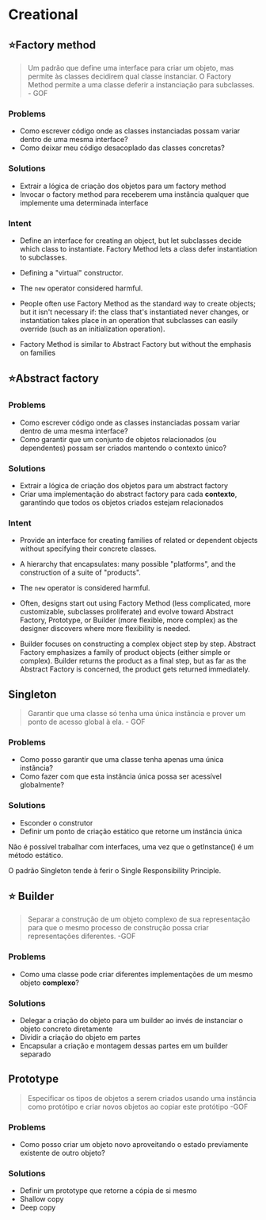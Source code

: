 # Creational

## ⭐Factory method

> Um padrão que define uma interface para criar um objeto, mas permite às classes decidirem qual classe instanciar. O Factory Method permite a uma classe deferir a instanciação para subclasses. - GOF
> 

### Problems

- Como escrever código onde as classes instanciadas possam variar dentro de uma mesma interface?
- Como deixar meu código desacoplado das classes concretas?

### Solutions

- Extrair a lógica de criação dos objetos para um factory method
- Invocar o factory method para receberem uma instância qualquer que implemente uma determinada interface

### Intent

- Define an interface for creating an object, but let subclasses decide which class to instantiate. Factory Method lets a class defer instantiation to subclasses.
- Defining a "virtual" constructor.
- The `new` operator considered harmful.

- People often use Factory Method as the standard way to create objects; but it isn't necessary if: the class that's instantiated never changes, or instantiation takes place in an operation that subclasses can easily override (such as an initialization operation).
- Factory Method is similar to Abstract Factory but without the emphasis on families

## ⭐Abstract factory

### Problems

- Como escrever código onde as classes instanciadas possam variar dentro de uma mesma interface?
- Como garantir que um conjunto de objetos relacionados (ou dependentes) possam ser criados mantendo o contexto único?

### Solutions

- Extrair a lógica de criação dos objetos para um abstract factory
- Criar uma implementação do abstract factory para cada **contexto**, garantindo que todos os objetos criados estejam relacionados

### Intent

- Provide an interface for creating families of related or dependent objects without specifying their concrete classes.
- A hierarchy that encapsulates: many possible "platforms", and the construction of a suite of "products".
- The `new` operator is considered harmful.

- Often, designs start out using Factory Method (less complicated, more customizable, subclasses proliferate) and evolve toward Abstract Factory, Prototype, or Builder (more flexible, more complex) as the designer discovers where more flexibility is needed.
- Builder focuses on constructing a complex object step by step. Abstract Factory emphasizes a family of product objects (either simple or complex). Builder returns the product as a final step, but as far as the Abstract Factory is concerned, the product gets returned immediately.

## Singleton

> Garantir que uma classe só tenha uma única instância e prover um ponto de acesso global à ela. - GOF
> 

### Problems

- Como posso garantir que uma classe tenha apenas uma única instância?
- Como fazer com que esta instância única possa ser acessível globalmente?

### Solutions

- Esconder o construtor
- Definir um ponto de criação estático que retorne um instância única

Não é possível trabalhar com interfaces, uma vez que o getInstance() é um método estático.

O padrão Singleton tende à ferir o Single Responsibility Principle.

## ⭐ Builder

> Separar a construção de um objeto complexo de sua representação para que o mesmo processo de construção possa criar representações diferentes. -GOF
> 

### Problems

- Como uma classe pode criar diferentes implementações de um mesmo objeto **complexo**?

### Solutions

- Delegar a criação do objeto para um builder ao invés de instanciar o objeto concreto diretamente
- Dividir a criação do objeto em partes
- Encapsular a criação e montagem dessas partes em um builder separado

## Prototype

> Especificar os tipos de objetos a serem criados usando uma instância como protótipo e criar novos objetos ao copiar este protótipo -GOF
> 

### Problems

- Como posso criar um objeto novo aproveitando o estado previamente existente de outro objeto?

### Solutions

- Definir um prototype que retorne a cópia de si mesmo
- Shallow copy
- Deep copy
